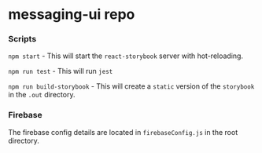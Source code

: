 # messaging-ui repo

### Scripts

`npm start` - This will start the `react-storybook` server with hot-reloading.

`npm run test` - This will run `jest`

`npm run build-storybook` - This will create a `static` version of the `storybook` in the `.out` directory.


### Firebase

The firebase config details are located in `firebaseConfig.js` in the root directory.


